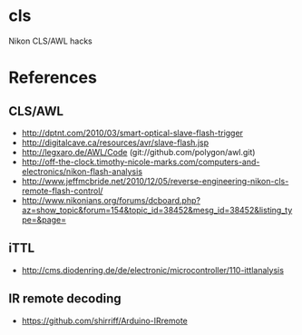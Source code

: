 # cls

Nikon CLS/AWL hacks

# References

## CLS/AWL
* http://dptnt.com/2010/03/smart-optical-slave-flash-trigger
* http://digitalcave.ca/resources/avr/slave-flash.jsp
* http://legxaro.de/AWL/Code (git://github.com/polygon/awl.git)
* http://off-the-clock.timothy-nicole-marks.com/computers-and-electronics/nikon-flash-analysis
* http://www.jeffmcbride.net/2010/12/05/reverse-engineering-nikon-cls-remote-flash-control/
* http://www.nikonians.org/forums/dcboard.php?az=show_topic&forum=154&topic_id=38452&mesg_id=38452&listing_type=&page=

## iTTL
* http://cms.diodenring.de/de/electronic/microcontroller/110-ittlanalysis

## IR remote decoding
* https://github.com/shirriff/Arduino-IRremote
